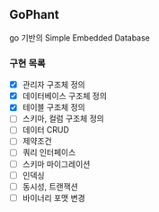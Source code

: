 ## GoPhant

go 기반의 Simple Embedded Database

### 구현 목록

- [x] 관리자 구조체 정의
- [x] 데이터베이스 구조체 정의
- [x] 테이블 구조체 정의
- [ ] 스키마, 컬럼 구조체 정의
- [ ] 데이터 CRUD
- [ ] 제약조건
- [ ] 쿼리 인터페이스
- [ ] 스키마 마이그레이션
- [ ] 인덱싱
- [ ] 동시성, 트랜잭션
- [ ] 바이너리 포맷 변경
